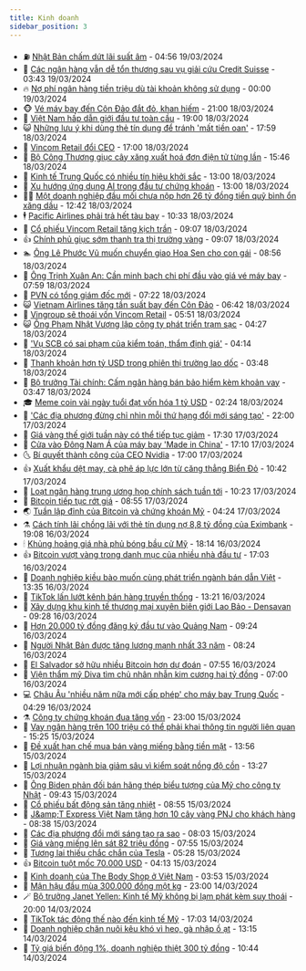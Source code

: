 ```yaml
---
title: Kinh doanh
sidebar_position: 3
---
```


<!-- vnexpress-kinh-doanh:START -->
- ⛽️ [Nhật Bản chấm dứt lãi suất âm](https://vnexpress.net/nhat-ban-cham-dut-lai-suat-am-4724011.html) - 04:56 19/03/2024
- 🐲 [Các ngân hàng vẫn dễ tổn thương sau vụ giải cứu Credit Suisse](https://vnexpress.net/cac-ngan-hang-van-de-ton-thuong-sau-vu-giai-cuu-credit-suisse-4723500.html) - 03:43 19/03/2024
- 🔥 [Nợ phí ngân hàng tiền triệu dù tài khoản không sử dụng](https://vnexpress.net/no-phi-ngan-hang-tien-trieu-dong-vi-tai-khoan-de-khong-4723597.html) - 00:00 19/03/2024
- 🐵 [Vé máy bay đến Côn Đảo đắt đỏ, khan hiếm](https://vnexpress.net/ve-may-bay-den-con-dao-khan-hiem-du-gia-dat-do-4723616.html) - 21:00 18/03/2024
- 🦅 [Việt Nam hấp dẫn giới đầu tư toàn cầu](https://vnexpress.net/viet-nam-hap-dan-gioi-dau-tu-toan-cau-4723769.html) - 19:00 18/03/2024
- 😺 [Những lưu ý khi dùng thẻ tín dụng để tránh &#39;mất tiền oan&#39;](https://vnexpress.net/nhung-luu-y-khi-dung-the-tin-dung-de-tranh-mat-tien-oan-4723007.html) - 17:59 18/03/2024
- 🤩 [Vincom Retail đổi CEO](https://vnexpress.net/vincom-retail-doi-ceo-4723826.html) - 17:00 18/03/2024
- 🌮 [Bộ Công Thương giục cây xăng xuất hoá đơn điện tử từng lần](https://vnexpress.net/bo-cong-thuong-giuc-cay-xang-xuat-hoa-don-dien-tu-tung-lan-4723820.html) - 15:46 18/03/2024
- 🧰 [Kinh tế Trung Quốc có nhiều tín hiệu khởi sắc](https://vnexpress.net/kinh-te-trung-quoc-co-nhieu-tin-hieu-khoi-sac-4723754.html) - 13:00 18/03/2024
- 🤔 [Xu hướng ứng dụng AI trong đầu tư chứng khoán](https://vnexpress.net/xu-huong-ung-dung-ai-trong-dau-tu-chung-khoan-4723795.html) - 13:00 18/03/2024
- 🧑‍💻 [Một doanh nghiệp đầu mối chưa nộp hơn 26 tỷ đồng tiền quỹ bình ổn xăng dầu](https://vnexpress.net/mot-doanh-nghiep-dau-moi-chua-nop-hon-26-ty-dong-tien-quy-binh-on-xang-dau-4711271.html) - 12:42 18/03/2024
- 🕴 [Pacific Airlines phải trả hết tàu bay](https://vnexpress.net/pacific-airlines-phai-tra-het-tau-bay-4723722.html) - 10:33 18/03/2024
- 🦩 [Cổ phiếu Vincom Retail tăng kịch trần](https://vnexpress.net/co-phieu-vincom-retail-tang-kich-tran-4723713.html) - 09:07 18/03/2024
- 👍 [Chính phủ giục sớm thanh tra thị trường vàng](https://vnexpress.net/chinh-phu-giuc-som-thanh-tra-thi-truong-vang-4723708.html) - 09:07 18/03/2024
- 🏊 [Ông Lê Phước Vũ muốn chuyển giao Hoa Sen cho con gái](https://vnexpress.net/ong-le-phuoc-vu-muon-chuyen-giao-hoa-sen-cho-con-gai-4723707.html) - 08:56 18/03/2024
- 🤡 [Ông Trịnh Xuân An: Cần minh bạch chi phí đầu vào giá vé máy bay](https://vnexpress.net/ong-trinh-xuan-an-can-minh-bach-chi-phi-dau-vao-gia-ve-may-bay-4723611.html) - 07:59 18/03/2024
- 👀 [PVN có tổng giám đốc mới](https://vnexpress.net/pvn-co-tong-giam-doc-moi-4723634.html) - 07:22 18/03/2024
- 😺 [Vietnam Airlines tăng tần suất bay đến Côn Đảo](https://vnexpress.net/vietnam-airlines-tang-tan-suat-bay-den-con-dao-4723606.html) - 06:42 18/03/2024
- 🦣 [Vingroup sẽ thoái vốn Vincom Retail](https://vnexpress.net/vingroup-se-ban-vincom-retail-4723605.html) - 05:51 18/03/2024
- 😺 [Ông Phạm Nhật Vượng lập công ty phát triển trạm sạc](https://vnexpress.net/ong-pham-nhat-vuong-lap-cong-ty-phat-trien-tram-sac-4723570.html) - 04:27 18/03/2024
- 💼 [&#39;Vụ SCB có sai phạm của kiểm toán, thẩm định giá&#39;](https://vnexpress.net/vu-scb-co-sai-pham-cua-kiem-toan-tham-dinh-gia-4723497.html) - 04:14 18/03/2024
- 🤗 [Thanh khoản hơn tỷ USD trong phiên thị trường lao dốc](https://vnexpress.net/chung-khoan-lao-doc-dau-phien-4723549.html) - 03:48 18/03/2024
- 👀 [Bộ trưởng Tài chính: Cấm ngân hàng bán bảo hiểm kèm khoản vay](https://vnexpress.net/bo-truong-tai-chinh-cam-ngan-hang-ban-bao-hiem-kem-khoan-vay-4723439.html) - 03:47 18/03/2024
- 🎓 [Meme coin vài ngày tuổi đạt vốn hóa 1 tỷ USD](https://vnexpress.net/meme-coin-vai-ngay-tuoi-dat-von-hoa-1-ty-usd-4723461.html) - 02:24 18/03/2024
- 🗽 [&#39;Các địa phương đừng chỉ nhìn mỗi thứ hạng đổi mới sáng tạo&#39;](https://vnexpress.net/cac-dia-phuong-dung-chi-nhin-moi-thu-hang-doi-moi-sang-tao-4723102.html) - 22:00 17/03/2024
- 🚀 [Giá vàng thế giới tuần này có thể tiếp tục giảm](https://vnexpress.net/gia-vang-the-gioi-tuan-nay-co-the-tiep-tuc-giam-4723319.html) - 17:30 17/03/2024
- 🤗 [Cửa vào Đông Nam Á của máy bay &#39;Made in China&#39;](https://vnexpress.net/cua-vao-dong-nam-a-cua-may-bay-made-in-china-4723158.html) - 17:10 17/03/2024
- 🌜 [Bí quyết thành công của CEO Nvidia](https://vnexpress.net/bi-quyet-thanh-cong-cua-ceo-nvidia-4723184.html) - 17:00 17/03/2024
- 👍 [Xuất khẩu dệt may, cà phê áp lực lớn từ căng thẳng Biển Đỏ](https://vnexpress.net/xuat-khau-det-may-ca-phe-ap-luc-lon-tu-cang-thang-bien-do-4722697.html) - 10:42 17/03/2024
- 🤖 [Loạt ngân hàng trung ương họp chính sách tuần tới](https://vnexpress.net/loat-ngan-hang-trung-uong-hop-chinh-sach-tuan-toi-4723259.html) - 10:23 17/03/2024
- 🫣 [Bitcoin tiếp tục rớt giá](https://vnexpress.net/bitcoin-tiep-tuc-rot-gia-4723303.html) - 08:55 17/03/2024
- 🌏 [Tuần lập đỉnh của Bitcoin và chứng khoán Mỹ](https://vnexpress.net/tuan-lap-dinh-cua-bitcoin-va-chung-khoan-my-4723045.html) - 04:24 17/03/2024
- ⚗️ [Cách tính lãi chồng lãi với thẻ tín dụng nợ 8,8 tỷ đồng của Eximbank](https://vnexpress.net/cach-tinh-lai-chong-lai-voi-the-tin-dung-no-8-8-ty-dong-cua-eximbank-4723143.html) - 19:08 16/03/2024
- 🕯 [Khủng hoảng giá nhà phủ bóng bầu cử Mỹ](https://vnexpress.net/khung-hoang-gia-nha-phu-bong-bau-cu-my-4722972.html) - 18:14 16/03/2024
- 👍 [Bitcoin vượt vàng trong danh mục của nhiều nhà đầu tư](https://vnexpress.net/bitcoin-vuot-vang-trong-danh-muc-cua-nhieu-nha-dau-tu-4723133.html) - 17:03 16/03/2024
- 🤠 [Doanh nghiệp kiều bào muốn cùng phát triển ngành bán dẫn Việt](https://vnexpress.net/doanh-nghiep-kieu-bao-muon-cung-phat-trien-nganh-ban-dan-viet-4723127.html) - 13:35 16/03/2024
- 🌊 [TikTok lấn lướt kênh bán hàng truyền thống](https://vnexpress.net/tiktok-lan-luot-kenh-ban-hang-truyen-thong-4723074.html) - 13:21 16/03/2024
- 🌈 [Xây dựng khu kinh tế thương mại xuyên biên giới Lao Bảo - Densavan](https://vnexpress.net/xay-dung-khu-kinh-te-thuong-mai-xuyen-bien-gioi-lao-bao-densavan-4722876.html) - 09:28 16/03/2024
- 🥳 [Hơn 20.000 tỷ đồng đăng ký đầu tư vào Quảng Nam](https://vnexpress.net/hon-20-000-ty-dong-dang-ky-dau-tu-vao-quang-nam-4723011.html) - 09:24 16/03/2024
- 🐻 [Người Nhật Bản được tăng lương mạnh nhất 33 năm](https://vnexpress.net/nguoi-nhat-ban-duoc-tang-luong-manh-nhat-33-nam-4723012.html) - 08:24 16/03/2024
- 💫 [El Salvador sở hữu nhiều Bitcoin hơn dự đoán](https://vnexpress.net/el-salvador-so-huu-nhieu-bitcoin-hon-du-doan-4723047.html) - 07:55 16/03/2024
- 🤩 [Viện thẩm mỹ Diva tìm chủ nhân nhẫn kim cương hai tỷ đồng](https://vnexpress.net/vien-tham-my-diva-tim-chu-nhan-nhan-kim-cuong-hai-ty-dong-4722366.html) - 07:00 16/03/2024
- 💻 [Châu Âu &#39;nhiều năm nữa mới cấp phép&#39; cho máy bay Trung Quốc](https://vnexpress.net/chau-au-nhieu-nam-nua-moi-cap-phep-cho-may-bay-trung-quoc-4722957.html) - 04:29 16/03/2024
- ⚗️ [Công ty chứng khoán đua tăng vốn](https://vnexpress.net/cong-ty-chung-khoan-dua-tang-von-4721865.html) - 23:00 15/03/2024
- 🌈 [Vay ngân hàng trên 100 triệu có thể phải khai thông tin người liên quan](https://vnexpress.net/vay-ngan-hang-tren-100-trieu-co-the-phai-khai-thong-tin-nguoi-lien-quan-4722857.html) - 15:25 15/03/2024
- 🌝 [Đề xuất hạn chế mua bán vàng miếng bằng tiền mặt](https://vnexpress.net/de-xuat-han-che-mua-ban-vang-mieng-bang-tien-mat-4722860.html) - 13:56 15/03/2024
- 🥸 [Lợi nhuận ngành bia giảm sâu vì kiểm soát nồng độ cồn](https://vnexpress.net/loi-nhuan-nganh-bia-giam-sau-vi-kiem-soat-nong-do-con-4722853.html) - 13:27 15/03/2024
- 🦆 [Ông Biden phản đối bán hãng thép biểu tượng của Mỹ cho công ty Nhật](https://vnexpress.net/ong-biden-phan-doi-ban-hang-thep-bieu-tuong-cua-my-cho-cong-ty-nhat-4722798.html) - 09:43 15/03/2024
- 🌋 [Cổ phiếu bất động sản tăng nhiệt](https://vnexpress.net/co-phieu-bat-dong-san-tang-nhiet-4722775.html) - 08:55 15/03/2024
- 🦍 [J&amp;amp;T Express Việt Nam tặng hơn 10 cây vàng PNJ cho khách hàng](https://vnexpress.net/j-t-express-viet-nam-tang-hon-10-cay-vang-pnj-cho-khach-hang-4722758.html) - 08:38 15/03/2024
- 🤔 [Các địa phương đổi mới sáng tạo ra sao](https://vnexpress.net/doi-moi-sang-tao-dia-phuong-2023-4722701.html) - 08:03 15/03/2024
- 🧰 [Giá vàng miếng lên sát 82 triệu đồng](https://vnexpress.net/gia-vang-moi-nhat-hom-nay-15-3-4722745.html) - 07:55 15/03/2024
- 🌝 [Tương lai thiếu chắc chắn của Tesla](https://vnexpress.net/tuong-lai-thieu-chac-chan-cua-tesla-4722562.html) - 05:28 15/03/2024
- 👍 [Bitcoin tuột mốc 70.000 USD](https://vnexpress.net/bitcoin-tuot-moc-70-000-usd-4722636.html) - 04:13 15/03/2024
- 🗽 [Kinh doanh của The Body Shop ở Việt Nam](https://vnexpress.net/kinh-doanh-cua-the-body-shop-o-viet-nam-4722565.html) - 03:53 15/03/2024
- 🐎 [Mận hậu đầu mùa 300.000 đồng một kg](https://vnexpress.net/man-hau-dau-mua-300-000-dong-mot-kg-4722313.html) - 23:00 14/03/2024
- 🪄 [Bộ trưởng Janet Yellen: Kinh tế Mỹ không bị lạm phát kèm suy thoái](https://vnexpress.net/bo-truong-janet-yellen-kinh-te-my-khong-bi-lam-phat-kem-suy-thoai-4722439.html) - 20:00 14/03/2024
- 🎊 [TikTok tác động thế nào đến kinh tế Mỹ](https://vnexpress.net/tiktok-tac-dong-the-nao-den-kinh-te-my-4722361.html) - 17:03 14/03/2024
- 🗽 [Doanh nghiệp chăn nuôi kêu khó vì heo, gà nhập ồ ạt](https://vnexpress.net/doanh-nghiep-chan-nuoi-keu-kho-vi-heo-ga-nhap-o-at-4722397.html) - 13:15 14/03/2024
- 🦩 [Tỷ giá biến động 1%, doanh nghiệp thiệt 300 tỷ đồng](https://vnexpress.net/ty-gia-bien-dong-1-doanh-nghiep-thiet-300-ty-dong-4722362.html) - 10:44 14/03/2024<!-- vnexpress-kinh-doanh:END -->
